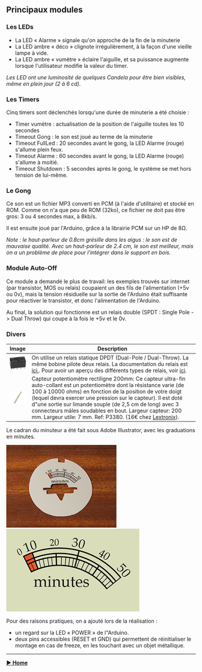 ## Principaux modules

### Les LEDs

- La LED « Alarme » signale qu'on approche de la fin de la minuterie
- La LED ambre « déco » clignote irrégulièrement, à la façon d'une vieille lampe à vide.
- La LED ambre « vumètre » éclaire l'aiguille, et sa puissance augmente lorsque l'utilisateur modifie la valeur du timer.

_Les LED ont une luminosité de quelques Candela pour être bien visibles, même en plein jour (2 à 6 cd)._

### Les Timers

Cinq timers sont déclenchés lorsqu&#39;une durée de minuterie a été choisie :

- Timer vumètre : actualisation de la position de l&#39;aiguille toutes les 10 secondes
- Timeout Gong : le son est joué au terme de la minuterie
- Timeout FullLed : 20 secondes avant le gong, la LED Alarme (rouge) s&#39;allume plein feux.
- Timeout Alarme : 60 secondes avant le gong, la LED Alarme (rouge) s&#39;allume à moitié.
- Timeout Shutdown : 5 secondes après le gong, le système se met hors tension de lui-même.

### Le Gong

Ce son est un fichier MP3 converti en PCM (à l'aide d'utilitaire) et stocké en ROM. Comme on n'a que peu de ROM (32ko), ce fichier ne doit pas être gros: 3 ou 4 secondes max, à 8kb/s.

Il est ensuite joué par l'Arduino, grâce à la librairie PCM sur un HP de 8Ω.

_Note : le haut-parleur de 0.8cm grésille dans les aigus : le son est de mauvaise qualité. Avec un haut-parleur de 2.4 cm, le son est meilleur, mais on a un problème de place pour l&#39;intégrer dans le support en bois._

### Module Auto-Off

Ce module a demandé le plus de travail: les exemples trouvés sur internet (par transistor, MOS ou relais) coupaient un des fils de l'alimentation (+5v ou 0v), mais la tension résiduelle sur la sortie de l'Arduino était suffisante pour réactiver le transistor, et donc l'alimentation de l'Arduino.

Au final, la solution qui fonctionne est un relais double (SPDT : Single Pole -&gt; Dual Throw) qui coupe à la fois le +5v et le 0v.

### Divers

| Image                                                | Description |
| ---------------------------------------------------- | ------------------------------------------------------------ |
| <img src="../images/omron-dpdt.png" width="80" text-align="right"/>  | On utilise un relais statique DPDT (Dual-Pole / Dual-Throw). La même bobine pilote deux relais. La documentation du relais est [ici.](../HFD4_relay.pdf). Pour avoir un aperçu  des différents types de relais, voir [ici](https://www.astuces-pratiques.fr/electronique/le-relais-principe-de-fonctionnement). |
| <img src="../images/potentiometre.png" width="80" align="right"/> | Capteur potentiomètre rectiligne 200mm: Ce capteur ultra-fin auto-collant est un potentiomètre dont la résistance varie (de 100 à 10000 ohms) en fonction de la position de votre doigt (lequel devra exercer une pression sur le capteur). Il est doté d"une sortie sur limande souple (de 2,5 cm de long) avec 3 connecteurs mâles soudables en bout. Largeur capteur: 200 mm. Largeur utile: 7 mm. Ref: P3380. (16€ chez [Lextronix](http://www.lextronic.fr/P3290-capteur-potentiometre-rectiligne-100-mm.html)). |

Le cadran du minuteur a été fait sous Adobe Illustrator, avec les graduations en minutes.

![](../images/cadran-1.png)![](../images/cadran-2.png)  

Pour des raisons pratiques, on a ajouté lors de la réalisation :
- un regard sur la LED « POWER » de  l"Arduino.
- deux pins accessibles (RESET et GND) qui permettent de réinitialiser le montage en cas de freeze, en les touchant avec un objet métallique.

------

**[► Home](../index.md)**